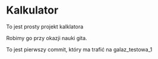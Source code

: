 # Kalkulator

To jest prosty projekt kalklatora

Robimy go przy okazji nauki gita.

To jest pierwszy commit, który ma trafić na galaz_testowa_1